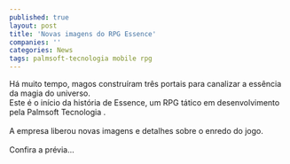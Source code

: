 ```yaml
---
published: true
layout: post
title: 'Novas imagens do RPG Essence'
companies: ''
categories: News
tags: palmsoft-tecnologia mobile rpg
---
```

H&aacute; muito tempo, magos constru&iacute;ram tr&ecirc;s portais para canalizar a ess&ecirc;ncia da magia do universo.<br />Este &eacute; o in&iacute;cio da hist&oacute;ria de Essence, um RPG
 t&aacute;tico em desenvolvimento pela Palmsoft Tecnologia
.<br /><br />A empresa liberou novas imagens e detalhes sobre o enredo do jogo.<br /><br />Confira a pr&eacute;via...

